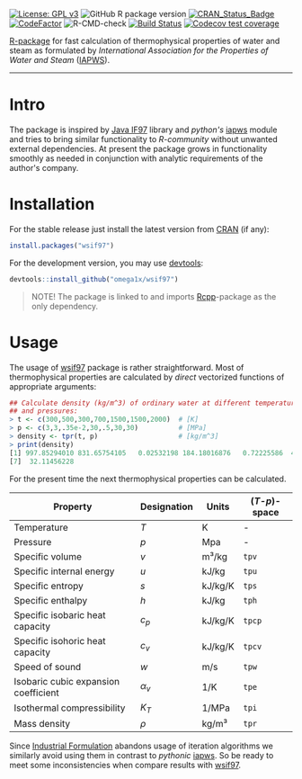 [![License: GPL v3](https://img.shields.io/badge/License-GPLv3-blue.svg)](https://www.gnu.org/licenses/gpl-3.0) ![GitHub R package version](https://img.shields.io/github/r-package/v/omega1x/wsif97) [![CRAN_Status_Badge](https://www.r-pkg.org/badges/version/wsif97)](https://cran.r-project.org/package=wsif97) [![CodeFactor](https://www.codefactor.io/repository/github/omega1x/wsif97/badge)](https://www.codefactor.io/repository/github/omega1x/wsif97) ![R-CMD-check](https://github.com/omega1x/wsif97/workflows/R-CMD-check/badge.svg) [![Build Status](https://travis-ci.com/omega1x/wsif97.svg?branch=master)](https://travis-ci.com/omega1x/wsif97) [![Codecov test coverage](https://codecov.io/gh/omega1x/wsif97/branch/master/graph/badge.svg)](https://codecov.io/gh/omega1x/wsif97?branch=master)

[R-package](https://cran.r-project.org/package=wsif97) for fast calculation of thermophysical properties of water and steam as formulated by *International Association for the Properties of Water and Steam* ([IAPWS](http://iapws.org)).

------------------------------------------------------------------------

# Intro

The package is inspired by [Java IF97](https://www.if97.software/) library and *python's* [iapws](https://iapws.readthedocs.io/en/latest/index.html) module and tries to bring similar functionality to *R-community* without unwanted external dependencies. At present the package grows in functionality smoothly as needed in conjunction with analytic requirements of the author's company.

# Installation

For the stable release just install the latest version from [CRAN](https://cran.r-project.org/package=wsif97) (if any):

```r
install.packages("wsif97")
```
For the development version, you may use [devtools](https://cran.r-project.org/package=devtools):

```r
devtools::install_github("omega1x/wsif97")
```

> NOTE! The package is linked to and imports [Rcpp](https://cran.r-project.org/package=Rcpp)-package as the only dependency.

# Usage

The usage of [wsif97](https://github.com/omega1x/wsif97) package is rather straightforward. Most of thermophysical properties are calculated by *direct* vectorized functions of appropriate arguments:

``` r
## Calculate density (kg/m^3) of ordinary water at different temperatures
## and pressures:
> t <- c(300,500,300,700,1500,1500,2000)  # [K]
> p <- c(3,3,.35e-2,30,.5,30,30)          # [MPa]
> density <- tpr(t, p)                    # [kg/m^3]
> print(density)
[1] 997.85294010 831.65754105   0.02532198 184.18016876   0.72225586  43.33482271
[7]  32.11456228
```

For the present time the next thermophysical properties can be calculated.

| Property                           | Designation  | Units |(*T-p*)-space|
|------------------------------------|--------------|-------|-------------|
|Temperature                         |*T*           |K      | -           | 
|Pressure                            |*p*           |Mpa    | -           |
|Specific volume                     |*v*           |m³/kg  |`tpv`        |
|Specific internal energy            |*u*           |kJ/kg  |`tpu`        |
|Specific entropy                    |*s*           |kJ/kg/K|`tps`        |
|Specific enthalpy                   |*h*           |kJ/kg  |`tph`        |
|Specific isobaric heat capacity     |*c<sub>p*     |kJ/kg/K|`tpcp`       |
|Specific isohoric heat capacity     |*c<sub>v*     |kJ/kg/K|`tpcv`       |
|Speed of sound                      |*w*           |m/s    |`tpw`        |
|Isobaric cubic expansion coefficient|*&#945;<sub>v*|1/K    |`tpe`        |
|Isothermal compressibility          |*K<sub>T*     |1/MPa  |`tpi`        |
|Mass density                        |*&#961;*      |kg/m³  |`tpr`        |

Since [Industrial Formulation](http://iapws.org/relguide/IF97-Rev.html) abandons usage of iteration algorithms we similarly avoid using them in contrast to *pythonic* [iapws](https://iapws.readthedocs.io/en/latest/index.html). So be ready to meet some inconsistencies when compare results with [wsif97](https://github.com/omega1x/wsif97).
